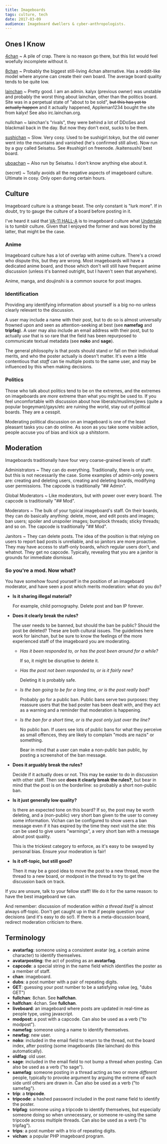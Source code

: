 ```yaml
---
title: Imageboards
tags: culture, tech
date: 2017-03-09
audience: Imageboard dwellers & cyber-anthropologists.
---
```



Ones I Know
-----------

[4chan](http://www.4chan.org)
  ~ A pile of crap. There is no reason go there, but this list would
  feel woefully incomplete without it.

[8chan](https://8ch.pl/)
  ~ Probably the biggest still-living 4chan alternative. Has a
  reddit-like model where anyone can create their own board. The
  average board quality tends to be quite low.

[lainchan](https://lainchan.org)
  ~ Pretty good. I am an admin. kalyx (previous owner) was unstable
  and probably the worst thing about lainchan, other than the politics
  board. Site was in a perpetual state of "about to be sold", ~~but
  this has yet to actually happen~~ and it actually happened,
  Appleman1234 bought the site from kalyx! See also irc.lainchan.org.

nullchan
  ~ lainchan's "rivals", they were behind a lot of DDoSes and
  blackmail back in the day. But now they don't exist, sucks to be
  them.

[sushichan](https://sushigirl.us)
  ~ Slow. Very cosy. Used to be sushigirl.tokyo, but the old owner
  went into the mountains and vanished (he's confirmed still alive).
  Now run by a guy called Seisatsu. See #sushigirl on freenode.
  /kaitensushi/ best board.

[uboachan](https://uboachan.net)
  ~ Also run by Seisatsu. I don't know anything else about it.

(secret)
  ~ Totally avoids all the negative aspects of imageboard culture.
  Ultimate in cosy. Only open during certain hours.


Culture
-------

Imageboard culture is a strange beast. The only constant is "lurk
more". If in doubt, try to gauge the culture of a board before posting
in it.

I've heard it said that [VA-11 HALL-A](http://waifubartending.com) is
to imageboard culture what [Undertale](http://undertale.com) is to
tumblr culture. Given that I enjoyed the former and was bored by the
latter, that might be the case.

### Anime

Imageboard culture has a lot of overlap with anime culture. There's a
crowd who dispute this, but they are wrong. Most imageboards will have
a dedicated anime board, and those which don't will still have
frequent anime discussion (unless it's banned outright, but I haven't
seen that anywhere).

Anime, manga, and doujinshi is a common source for post images.

### Identification

Providing any identifying information about yourself is a big no-no
unless clearly relevant to the discussion.

A user may include a name with their post, but to do so is almost
universally frowned upon and seen as attention-seeking at best (see
**namefag** and **tripfag**). A user may also include an email address
with their post, but to actually *use* that is so rare that the field
has been repurposed to communicate textual metadata (see **noko** and
**sage**).

The general philosophy is that posts should stand or fall on their
individual merits, and who the poster actually is doesn't matter. It's
even a little contentious that *staff* can tie multiple posts to the
same user, and may be influenced by this when making decisions.

### Politics

Those who talk about politics tend to be on the extremes, and the
extremes on imageboards are *more* extreme than what you might be used
to. If you feel uncomfortable with discussion about how
liberals/muslims/jews (quite a popular bogeyman)/gays/etc are ruining
the world, stay out of political boards. They are a cesspit.

Moderating political discussion on an imageboard is one of the least
pleasant tasks you can do online. As soon as you take some visible
action, people accuse you of bias and kick up a shitstorm.


Moderation
----------

Imageboards traditionally have four very coarse-grained levels of
staff:

Administrators
  ~ They can do everything. Traditionally, there is only one, but this
  is not necessarily the case. Some examples of admin-only powers are:
  creating and deleting users, creating and deleting boards, modifying
  user permissions. The capcode is traditionally "## Admin".

Global Moderators
  ~ Like moderators, but with power over every board. The capcode is
  traditionally "## Mod".

Moderators
  ~ The bulk of your typical imageboard's staff. On their boards, they
  can do basically anything: delete, move, and edit posts and images;
  ban users; spoiler and unspoiler images; bumplock threads; sticky
  threads; and so on. The capcode is traditionally "## Mod".

Janitors
  ~ They can delete posts. The idea of the position is that relying on
  users to report bad posts is unreliable, and so janitors are more
  proactive. They may have access to staff-only boards, which regular
  users don't, and whatnot. They get no capcode. Typically, revealing
  that you are a janitor is grounds for immediate dismissal.

### So you're a mod. Now what?

You have somehow found yourself in the position of an imageboard
moderator, and have seen a post which merits moderation: what do you
do?

- **Is it sharing illegal material?**

    For example, child pornography. Delete post and ban IP forever.

- **Does it clearly break the rules?**

    The user needs to be banned, but should the ban be public? Should
    the post be deleted? These are both cultural issues. The
    guidelines here work for lainchan, but be sure to know the
    feelings of the more experienced staff of the imageboard you are
    moderating.

    - *Has it been responded to, or has the post been around for a
      while?*

        If so, it might be disruptive to delete it.

    - *Has the post not been responded to, or is it fairly new?*

        Deleting it is probably safe.

    - *Is the ban going to be for a long time, or is the post really
      bad?*

        Probably go for a public ban. Public bans serve two purposes:
        they reassure users that the bad poster has been dealt with,
        and they act as a warning and a reminder that moderation is
        happening.

    - *Is the ban for a short time, or is the post only just over the
      line?*

        No public ban. If users see lots of public bans for what they
        perceive as small offences, they are likely to complain "mods
        are nazis" or something.

        Bear in mind that a user can make a non-public ban public, by
        posting a screenshot of the ban message.

- **Does it arguably break the rules?**

    Decide if it actually does or not. This may be easier to do in
    discussion with other staff. Then see **does it clearly break the
    rules?**, but bear in mind that the post is on the borderline: so
    probably a short non-public ban.

- **Is it just generally low quality?**

    Is there an expected tone on this board? If so, the post may be
    worth deleting, and a (non-public) very short ban given to the
    user to convey some information. Vichan can be configured to show
    users a ban message even if it has expired by the time they next
    visit the site: this can be used to give users "warnings", a very
    short ban with a message about post quality.

    This is the trickiest category to enforce, as it's easy to be
    swayed by personal bias. Ensure your moderation is fair!

- **Is it off-topic, but still good?**

    Then it may be a good idea to move the post to a new thread, move
    the thread to a new board, or modpost in the thread to try to get
    the discussion back on track.

If you are unsure, talk to your fellow staff! We do it for the same
reason: to have the best imageboard we can.

And remember: discussion of moderation *within a thread itself* is
almost always off-topic. Don't get caught up in that if people
question your decisions (and it's easy to do so!). If there is a
meta-discussion board, redirect moderation criticism to there.


Terminology
-----------

- **avatarfag**: someone using a consistent avatar (eg, a certain
  anime character) to identify themselves.
- **avatarposting**: the act of posting as an **avatarfag**.
- **capcode**: a special string in the name field which identifies the
  poster as a member of staff.
- **chan**: imageboard.
- **dubs**: a post number with a pair of repeating digits.
- **GET**: guessing your post number to be a satisfying value (eg,
  "dubs GET")
- **fullchan**: 8chan. See **halfchan**.
- **halfchan**: 4chan. See **fullchan**.
- **liveboard**: an imageboard where posts are updated in real-time as
  people type, using javascript.
- **modpost**: a post with a capcode. Can also be used as a verb ("to
  modpost").
- **namefag**: someone using a name to identify themselves.
- **newfag**: new user.
- **noko**: included in the email field to return to the thread, not
  the board index, after posting (some imageboards (like lainchan) do
  this automatically).
- **oldfag**: old user.
- **sage**: included in the email field to not bump a thread when
  posting. Can also be used as a verb ("to sage").
- **samefag**: someone posting in a thread acting as two or more
  *different* people, typically to provoke argument by arguing the
  extreme of each side until others are drawn in. Can also be used as
  a verb ("to samefag").
- **trip**: a **tripcode**.
- **tripcode**: a hashed password included in the post name field to
  identify the poster.
- **tripfag**: someone using a tripcode to identify themselves, but
  especially someone doing so when unnecessary, or someone re-using
  the same tripcode across multiple threads. Can also be used as a
  verb ("to tripfag").
- **trips**: a post number with a trio of repeating digits.
- **vichan**: a popular PHP imageboard program.
